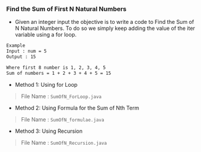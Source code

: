 ### Find the Sum of First N Natural Numbers

- Given an integer input the objective is to write a code to Find the Sum of N Natural Numbers. To do so we simply keep adding the value of the iter variable using a for loop.

```bash
Example
Input : num = 5
Output : 15

Where first 8 number is 1, 2, 3, 4, 5
Sum of numbers = 1 + 2 + 3 + 4 + 5 = 15
```

- Method 1: Using for Loop
> File Name : `SumOfN_ForLoop.java`
- Method 2: Using Formula for the Sum of Nth Term
> File Name : `SumOfN_formulae.java`
- Method 3: Using Recursion
> File Name : `SumOfN_Recursion.java`